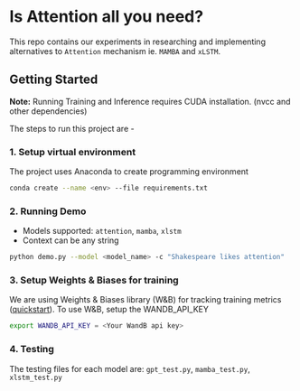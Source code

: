 # Is Attention all you need?

This repo contains our experiments in researching and implementing alternatives to `Attention` mechanism ie. `MAMBA` and `xLSTM`.


## Getting Started

**Note:** Running Training and Inference requires CUDA installation. (nvcc and other dependencies)

The steps to run this project are - 

### 1. Setup virtual environment

The project uses Anaconda to create programming environment

```bash
conda create --name <env> --file requirements.txt
```

### 2. Running Demo
- Models supported: `attention`, `mamba`, `xlstm`
- Context can be any string

```bash
python demo.py --model <model_name> -c "Shakespeare likes attention"
```


### 3. Setup Weights & Biases for training
We are using Weights & Biases library (W&B) for tracking training metrics ([quickstart](https://docs.wandb.ai/quickstart)). To use W&B, setup the WANDB_API_KEY
```bash
export WANDB_API_KEY = <Your WandB api key>
```

### 4. Testing
The testing files for each model are: `gpt_test.py`, `mamba_test.py`, `xlstm_test.py`
